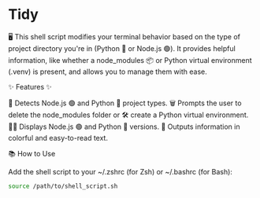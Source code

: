 # Tidy

🖥️ This shell script modifies your terminal behavior based on the type of project directory you're in (Python 🐍 or Node.js 🟢). It provides helpful information, like whether a node_modules 📦 or Python virtual environment (.venv) is present, and allows you to manage them with ease.

✨ Features ✨

🚀 Detects Node.js 🟢 and Python 🐍 project types.
🗑️ Prompts the user to delete the node_modules folder or 🛠️ create a Python virtual environment.
🧑‍💻 Displays Node.js 🟢 and Python 🐍 versions.
🎨 Outputs information in colorful and easy-to-read text.


📚 How to Use

Add the shell script to your ~/.zshrc (for Zsh) or ~/.bashrc (for Bash):
   ```bash
   source /path/to/shell_script.sh

